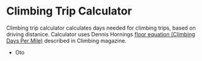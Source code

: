 # Climbing Trip Calculator

Climbing trip calculator calculates days needed for climbing trips, based on driving distanice.
Calculator uses Dennis Hornings [floor equation (Climbing Days Per Mile)](http://www.climbing.com/blog/climbing-trip-worth-drive-math/) described in Climbing magazine.

- Oto
